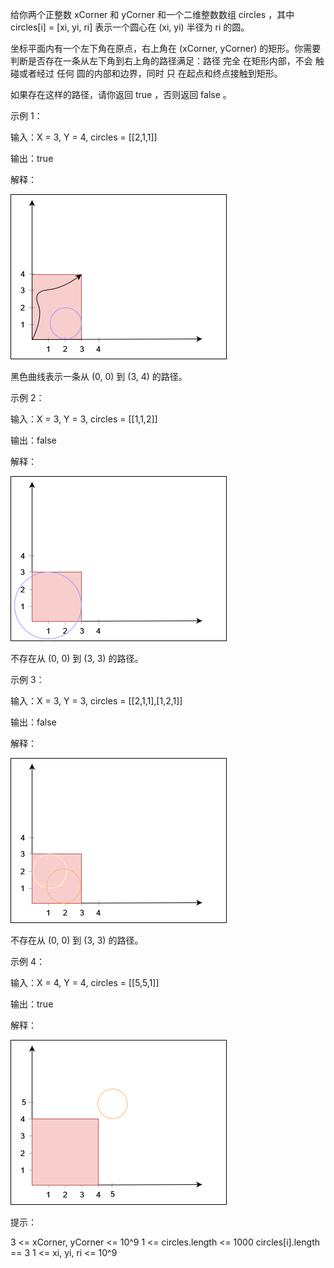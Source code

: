 给你两个正整数 xCorner 和 yCorner 和一个二维整数数组 circles ，其中 circles[i] = [xi, yi, ri] 表示一个圆心在 (xi, yi) 半径为
ri 的圆。

坐标平面内有一个左下角在原点，右上角在 (xCorner, yCorner) 的矩形。你需要判断是否存在一条从左下角到右上角的路径满足：路径 完全
在矩形内部，不会 触碰或者经过 任何 圆的内部和边界，同时 只 在起点和终点接触到矩形。

如果存在这样的路径，请你返回 true ，否则返回 false 。

示例 1：

输入：X = 3, Y = 4, circles = [[2,1,1]]

输出：true

解释：

![img.png](img.png)

黑色曲线表示一条从 (0, 0) 到 (3, 4) 的路径。

示例 2：

输入：X = 3, Y = 3, circles = [[1,1,2]]

输出：false

解释：

![img_1.png](img_1.png)

不存在从 (0, 0) 到 (3, 3) 的路径。

示例 3：

输入：X = 3, Y = 3, circles = [[2,1,1],[1,2,1]]

输出：false

解释：

![img_2.png](img_2.png)

不存在从 (0, 0) 到 (3, 3) 的路径。

示例 4：

输入：X = 4, Y = 4, circles = [[5,5,1]]

输出：true

解释：

![img_3.png](img_3.png)

提示：

3 <= xCorner, yCorner <= 10^9
1 <= circles.length <= 1000
circles[i].length == 3
1 <= xi, yi, ri <= 10^9
